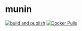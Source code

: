 # munin

[![build and publish](https://github.com/lifeofguenter/docker-munin/actions/workflows/build-and-publish.yml/badge.svg)](https://github.com/lifeofguenter/docker-munin/actions/workflows/build-and-publish.yml)
[![Docker Pulls](https://img.shields.io/docker/pulls/lifeofguenter/munin.svg)](https://hub.docker.com/r/lifeofguenter/munin/)
